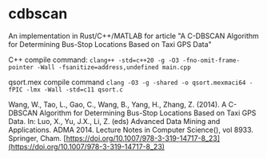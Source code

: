 # cdbscan
An implementation in Rust/C++/MATLAB for article "A C-DBSCAN Algorithm for Determining Bus-Stop Locations Based on Taxi GPS Data"

C++ compile command: `clang++ -std=c++20 -g -O3 -fno-omit-frame-pointer -Wall -fsanitize=address,undefined main.cpp`

qsort.mex compile command `clang -O3 -g -shared -o qsort.mexmaci64 -fPIC -lmx -Wall -std=c11 qsort.c`

Wang, W., Tao, L., Gao, C., Wang, B., Yang, H., Zhang, Z. (2014). A C-DBSCAN Algorithm for Determining Bus-Stop Locations Based on Taxi GPS Data. In: Luo, X., Yu, J.X., Li, Z. (eds) Advanced Data Mining and Applications. ADMA 2014. Lecture Notes in Computer Science(), vol 8933. Springer, Cham. [https://doi.org/10.1007/978-3-319-14717-8_23](https://doi.org/10.1007/978-3-319-14717-8_23)
